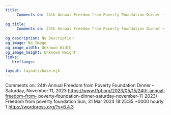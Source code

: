 ```yaml
---
title: 
     Comments on: 24th Annual Freedom from Poverty Foundation Dinner – Saturday, November 11, 2023
    
og_title: 
     Comments on: 24th Annual Freedom from Poverty Foundation Dinner – Saturday, November 11, 2023
    
og_description: No Description
og_image: No Image
og_image_width: Unknown Width
og_image_height: Unknown Height
links:
   hreflangs:

layout: layouts/base.njk
---
```

Comments on: 24th Annual Freedom from Poverty Foundation Dinner – Saturday,
November 11, 2023  https://www.ffpf.org/2023/05/15/24th-annual-freedom-from-
poverty-foundation-dinner-saturday-november-11-2023/  Freedom from poverty
foundation  Sun, 31 Mar 2024 18:25:35 +0000  hourly  1
https://wordpress.org/?v=6.4.3

